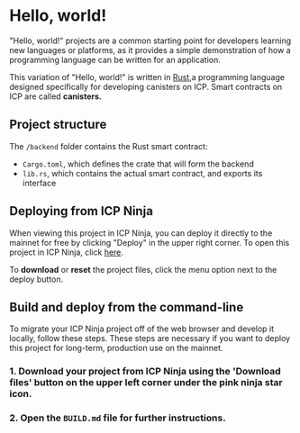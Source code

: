 # Hello, world!

"Hello, world!" projects are a common starting point for developers learning new languages or platforms, as it provides a simple demonstration of how a programming language can be written for an application.

This variation of "Hello, world!" is written in [Rust](https://internetcomputer.org/docs/building-apps/developer-tools/cdks/rust/intro-to-rust),a programming language designed specifically for developing canisters on ICP. Smart contracts on ICP are called **canisters.**

## Project structure

The `/backend` folder contains the Rust smart contract:

- `Cargo.toml`, which defines the crate that will form the backend
- `lib.rs`, which contains the actual smart contract, and exports its interface

## Deploying from ICP Ninja

When viewing this project in ICP Ninja, you can deploy it directly to the mainnet for free by clicking "Deploy" in the upper right corner.
To open this project in ICP Ninja, click [here](https://icp.ninja/i?url=https://github.com/dfinity/examples/tree/master/rust/backend_only).

To **download** or **reset** the project files, click the menu option next to the deploy button.

## Build and deploy from the command-line

To migrate your ICP Ninja project off of the web browser and develop it locally, follow these steps. These steps are necessary if you want to deploy this project for long-term, production use on the mainnet.

### 1. Download your project from ICP Ninja using the 'Download files' button on the upper left corner under the pink ninja star icon.

### 2. Open the `BUILD.md` file for further instructions.
